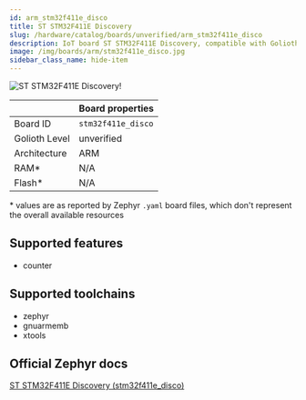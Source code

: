 ```yaml
---
id: arm_stm32f411e_disco
title: ST STM32F411E Discovery
slug: /hardware/catalog/boards/unverified/arm_stm32f411e_disco
description: IoT board ST STM32F411E Discovery, compatible with Golioth at unverified level.
image: /img/boards/arm/stm32f411e_disco.jpg
sidebar_class_name: hide-item
---
```


[//]: # (This is an auto-generated file, do not edit! Changes to it will be lost upon re-generation)

![ST STM32F411E Discovery!](/img/boards/arm/stm32f411e_disco.jpg "ST STM32F411E Discovery")

|                | Board properties     |
| -------------  | -------------------- |
| Board ID       | `stm32f411e_disco` |
| Golioth Level  | unverified       |
| Architecture   | ARM |
| RAM*           | N/A |
| Flash*         | N/A |

\* values are as reported by Zephyr `.yaml` board files, which don't represent the overall available resources



## Supported features

* counter

## Supported toolchains

* zephyr
* gnuarmemb
* xtools

## Official Zephyr docs

[ST STM32F411E Discovery (stm32f411e_disco)](https://docs.zephyrproject.org/latest/boards/arm/stm32f411e_disco/doc/index.html)
